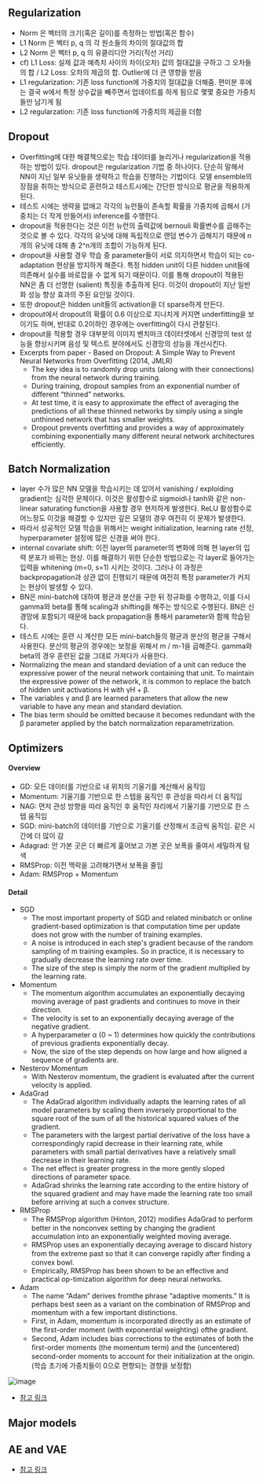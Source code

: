 ## Regularization
- Norm 은 벡터의 크기(혹은 길이)를 측정하는 방법(혹은 함수)
- L1 Norm 은 벡터 p, q 의 각 원소들의 차이의 절대값의 합
- L2 Norm 은 벡터 p, q 의 유클리디안 거리(직선 거리)
- cf)  L1 Loss: 실제 값과 예측치 사이의 차이(오차) 값의 절대값을 구하고 그 오차들의 합 / L2 Loss: 오차의 제곱의 합. Outlier에 더 큰 영향을 받음
- L1 regularization: 기존 loss function에 가중치의 절대값을 더해줌. 편미분 후에는 결국 w에서 특정 상수값을 빼주면서 업데이트를 하게 됨으로 몇몇 중요한 가중치들만 남기게 됨
- L2 regularzation: 기존 loss function에 가중치의 제곱을 더함


## Dropout
- Overfitting에 대한 해결책으로는 학습 데이터를 늘리거나 regularization을 적용하는 방법이 있다. dropout은 regularization 기법 중 하나이다. 단순히 말해서 NN이 지닌 일부 유닛들을 생략하고 학습을 진행하는 기법이다. 모델 ensemble의 장점을 취하는 방식으로 훈련하고 테스트시에는 간단한 방식으로 평균을 적용하게 된다.
- 테스트 시에는 생략을 없애고 각각의 뉴런들이 존속할 확률을 가중치에 곱해서 (가중치는 더 작게 만들어서) inference를 수행한다.
- dropout을 적용한다는 것은 이전 뉴런의 출력값에 bernouli 확률변수를 곱해주는 것으로 볼 수 있다. 각각의 유닛에 대해 독립적으로 랜덤 변수가 곱해지기 때문에 n개의 유닛에 대해 총 2^n개의 조합이 가능하게 된다.
- dropout을 사용할 경우 학습 중 parameter들이 서로 의지하면서 학습이 되는 co-adaptation 현상을 방지하게 해준다. 특정 hidden unit이 다른 hidden unit들에 의존해서 실수를 바로잡을 수 없게 되기 때문이다. 이를 통해 dropout이 적용된 NN은 좀 더 선명한 (salient) 특징을 추출하게 된다. 이것이 dropout이 지난 일반화 성능 향상 효과의 주된 요인일 것이다.
- 또한 dropout은 hidden unit들의 activation을 더 sparse하게 만든다. 
- dropout에서 dropout의 확률이 0.6 이상으로 지나치게 커지면 underfitting을 보이기도 하며, 반대로 0.2이하인 경우에는 overfitting이 다시 관찰된다.
- dropout을 적용할 경우 대부분의 이미지 벤치마크 데이터셋에서 신경망의 test 성능을 향상시키며 음성 및 텍스트 분야에서도 신경망의 성능을 개선시킨다. 
- Excerpts from paper - Based on Dropout: A Simple Way to Prevent Neural Networks from Overfitting (2014, JMLR)
  - The key idea is to randomly drop units (along with their connections) from the neural network during training.
  - During training, dropout samples from an exponential number of different “thinned” networks.
  - At test time, it is easy to approximate the effect of averaging the predictions of all these thinned networks by simply using a single unthinned network that has smaller weights. 
  - Dropout prevents overfitting and provides a way of approximately combining exponentially many different neural network architectures efficiently.

## Batch Normalization
- layer 수가 많은 NN 모델을 학습시키는 데 있어서 vanishing / exploiding gradient는 심각한 문제이다. 이것은 활성함수로 sigmoid나 tanh와 같은 non-linear saturating function을 사용할 경우 현저하게 발생한다. ReLU 활성함수로 어느정도 이것을 해결할 수 있지만 깊은 모델의 경우 여전히 이 문제가 발생한다.
- 따라서 성공적인 모델 학습을 위해서는 weight initialization, learning rate 선정, hyperparameter 설정에 많은 신경을 써야 한다. 
- internal covariate shift: 이전 layer의 parameter의 변화에 의해 현 layer의 입력 분포가 바뀌는 현상. 이를 해결하기 위한 단순한 방법으로는 각 layer로 들어가는 입력을 whitening (m=0, s=1) 시키는 것이다. 그러나 이 과정은 backpropagation과 상관 없이 진행되기 때문에 여전히 특정 parameter가 커지는 현상이 발생할 수 있다.
- BN은 mini-batch에 대하여 평균과 분산을 구한 뒤 정규화를 수행하고, 이를 다시 gamma와 beta를 통해 scaling과 shifting을 해주는 방식으로 수행된다. BN은 신경망에 포함되기 때문에 back propagation을 통해서 parameter와 함께 학습된다. 
- 테스트 시에는 훈련 시 계산한 모든 mini-batch들의 평균과 분산의 평균을 구해서 사용한다. 분산의 평균의 경우에는 보정을 위해서 m / m-1을 곱해준다. gamma와 beta의 경우 훈련된 값을 그대로 가져다가 사용한다.
- Normalizing the mean and standard deviation of a unit can reduce the expressive power of the neural network containing that unit. To maintain the expressive power of the network, it is common to replace the batch of hidden unit activations H with γH + β.
- The variables γ and β are learned parameters that allow the new variable to have any mean and standard deviation.
- The bias term should be omitted because it becomes redundant with the β parameter applied by the batch normalization reparametrization.

## Optimizers
#### Overview
- GD: 모든 데이터를 기반으로 내 위치의 기울기를 계산해서 움직임
- Momentum: 기울기를 기반으로 한 스텝을 움직인 후 관성을 따라서 더 움직임
- NAG: 먼저 관성 방향을 따라 움직인 후 움직인 자리에서 기울기를 기반으로 한 스텝 움직임
- SGD: mini-batch의 데이터를 기반으로 기울기를 산정해서 조금씩 움직임. 같은 시간에 더 많이 감
- Adagrad: 안 가본 곳은 더 빠르게 훑어보고 가본 곳은 보폭을 줄여서 세밀하게 탐색
- RMSProp: 이전 맥락을 고려해가면서 보폭을 줄임
- Adam: RMSProp + Momentum

#### Detail
- SGD
  - The most important property of SGD and related minibatch or online gradient-based optimization is that computation time per update does not grow with the number of training examples.
  - A noise is introduced in each step's gradient because of the random sampling of m training examples. So in practice, it is necessary to gradually decrease the learning rate over time.
  - The size of the step is simply the norm of the gradient multiplied by the learning rate.
- Momentum
  - The momentum algorithm accumulates an exponentially decaying moving average of past gradients and continues to move in their direction.
  - The velocity is set to an exponentially decaying average of the negative gradient.
  - A hyperparameter α (0 ~ 1) determines how quickly the contributions of previous gradients exponentially decay.
  - Now, the size of the step depends on how large and how aligned a sequence of gradients are.
- Nesterov Momentum
  - With Nesterov momentum, the gradient is evaluated after the current velocity is applied.
- AdaGrad
  - The AdaGrad algorithm individually adapts the learning rates of all model parameters by scaling them inversely proportional to the square root of the sum of all the historical squared values of the gradient.
  - The parameters with the largest partial derivative of the loss have a correspondingly rapid decrease in their learning rate, while parameters with small partial derivatives have a relatively small decrease in their learning rate.
  - The net effect is greater progress in the more gently sloped directions of parameter space.
  - AdaGrad shrinks the learning rate according to the entire history of the squared gradient and may have made the learning rate too small before arriving at such a convex structure.
- RMSProp
  - The RMSProp algorithm (Hinton, 2012) modiﬁes AdaGrad to perform better in the nonconvex setting by changing the gradient accumulation into an exponentially weighted moving average.
  - RMSProp uses an exponentially decaying average to discard history from the extreme past so that it can converge rapidly after ﬁnding a convex bowl.
  - Empirically, RMSProp has been shown to be an effective and practical op-timization algorithm for deep neural networks.
- Adam
  - The name “Adam” derives fromthe phrase “adaptive moments.” It is perhaps best seen as a variant on the combination of RMSProp and momentum with a few important distinctions.
  - First, in Adam, momentum is incorporated directly as an estimate of the ﬁrst-order moment (with exponential weighting) ofthe gradient.
  - Second, Adam includes bias corrections to the estimates of both the ﬁrst-order moments (the momentum term) and the (uncentered) second-order moments to account for their initialization at the origin. (학습 초기에 가중치들이 0으로 편향되는 경향을 보정함)

![image](https://user-images.githubusercontent.com/65876994/152711285-55c4adc0-a596-4f75-8bcc-8f815c356d5b.png)

- [참고 링크](https://hiddenbeginner.github.io/deeplearning/2019/09/22/optimization_algorithms_in_deep_learning.html)

## Major models

## AE and VAE
- [참고 링크](https://wikidocs.net/152474#:~:text=VAE%EB%8A%94%20Input%20image%20X,%ED%95%98%EB%8A%94%20%EA%B2%83%EC%9D%84%20%EB%AA%A9%ED%91%9C%EB%A1%9C%20%ED%95%A9%EB%8B%88%EB%8B%A4.)
